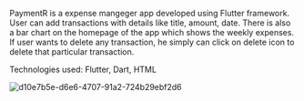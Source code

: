 PaymentR is a expense mangeger app developed using Flutter framework. User can add transactions with details like title, amount, date. There is also a bar chart on the homepage of the app which shows the weekly expenses. If user wants to delete any transaction, he simply can click on delete icon to delete that particular transaction.

Technologies used:
Flutter,
Dart,
HTML


![d10e7b5e-d6e6-4707-91a2-724b29ebf2d6](https://user-images.githubusercontent.com/56195939/162933523-087211bb-7716-4f43-850e-b639e581a15b.jpg)
